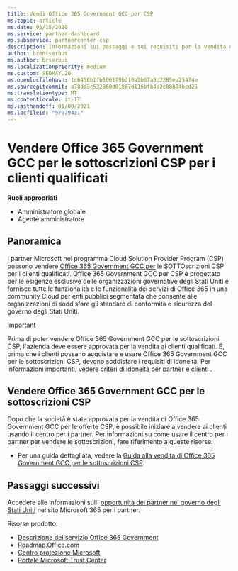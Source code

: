 ```yaml
---
title: Vendi Office 365 Government GCC per CSP
ms.topic: article
ms.date: 05/15/2020
ms.service: partner-dashboard
ms.subservice: partnercenter-csp
description: Informazioni sui passaggi e sui requisiti per la vendita di sottoscrizioni a Office 365 Government GCC per CSP per i clienti qualificati Stati Uniti governativi o i terzisti.
author: brentserbus
ms.author: brserbus
ms.localizationpriority: medium
ms.custom: SEOMAY.20
ms.openlocfilehash: 1c6456b1fb1061f9b2f0a2b67a8d2285ea25474e
ms.sourcegitcommit: a78dd3c532860d01867d116bfb4e2c88b84bcd25
ms.translationtype: MT
ms.contentlocale: it-IT
ms.lasthandoff: 01/08/2021
ms.locfileid: "97979431"
---
```

# <a name="sell-office-365-government-gcc-for-csp-subscriptions-to-qualified-customers"></a>Vendere Office 365 Government GCC per le sottoscrizioni CSP per i clienti qualificati

**Ruoli appropriati**

- Amministratore globale
- Agente amministratore


## <a name="overview"></a>Panoramica

I partner Microsoft nel programma Cloud Solution Provider Program (CSP) possono vendere [Office 365 Government GCC per](https://www.microsoft.com/microsoft-365/partners/governmentforCSP) le SOTTOscrizioni CSP per i clienti qualificati. Office 365 Government GCC per CSP è progettato per le esigenze esclusive delle organizzazioni governative degli Stati Uniti e fornisce tutte le funzionalità e le funzionalità dei servizi di Office 365 in una community Cloud per enti pubblici segmentata che consente alle organizzazioni di soddisfare gli standard di conformità e sicurezza del governo degli Stati Uniti. 

>[!IMPORTANT] 
>Prima di poter vendere Office 365 Government GCC per le sottoscrizioni CSP, l'azienda deve essere approvata per la vendita ai clienti qualificati. E, prima che i clienti possano acquistare e usare Office 365 Government GCC per le sottoscrizioni CSP, devono soddisfare i requisiti di idoneità. Per informazioni importanti, vedere [criteri di idoneità per partner e clienti](csp-gcc-validate.md) .


## <a name="sell-office-365-government-gcc-for-csp-subscriptions"></a>Vendere Office 365 Government GCC per le sottoscrizioni CSP

Dopo che la società è stata approvata per la vendita di Office 365 Government GCC per le offerte CSP, è possibile iniziare a vendere ai clienti usando il centro per i partner. Per informazioni su come usare il centro per i partner per vendere le sottoscrizioni, fare riferimento a queste risorse: 

- Per una guida dettagliata, vedere la [Guida alla vendita di Office 365 Government GCC per le sottoscrizioni CSP](https://go.microsoft.com/fwlink/?linkid=2007323).  


## <a name="next-steps"></a>Passaggi successivi

Accedere alle informazioni sull' [opportunità dei partner nel governo degli Stati Uniti](https://www.microsoft.com/microsoft-365/partners/governmentforCSP) nel sito Microsoft 365 per i partner.

Risorse prodotto:

- [Descrizione del servizio Office 365 Government](/office365/servicedescriptions/office-365-platform-service-description/office-365-us-government/office-365-us-government)
- [Roadmap.Office.com](https://products.office.com/business/office-365-roadmap)
- [Centro protezione Microsoft](https://www.microsoft.com/TrustCenter/)
- [Portale Microsoft Trust Center](https://aka.ms/STP)
